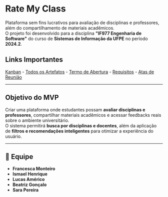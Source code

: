 # **Rate My Class**  
Plataforma sem fins lucrativos para avaliação de disciplinas e professores, além do compartilhamento de materiais acadêmicos.  
O projeto foi desenvolvido para a disciplina **"IF977 Engenharia de Software"** do curso de **Sistemas de Informação da UFPE** no período **2024.2**.  

## **Links Importantes**  
[Kanban](https://github.com/orgs/democraciavista/projects/1) - [Todos os Artefatos](https://github.com/democraciavista/.github/tree/main/artifacts) - [Termo de Abertura](https://github.com/democraciavista/.github/blob/main/artifacts/charter.pdf) - [Requisitos](https://github.com/democraciavista/.github/blob/main/artifacts/requirements.pdf) - [Atas de Reunião](https://github.com/democraciavista/.github/tree/main/artifacts/meetings)

---

## **Objetivo do MVP**  
Criar uma plataforma onde estudantes possam **avaliar disciplinas e professores**, compartilhar materiais acadêmicos e acessar feedbacks reais sobre o ambiente universitário.  
O sistema permitirá **busca por disciplinas e docentes**, além da aplicação de **filtros e recomendações inteligentes** para otimizar a experiência do usuário.  

---

## 👥 **Equipe**  
- **Francesca Monteiro**  
- **Ismael Henrique**  
- **Lucas Américo**  
- **Beatriz Gonçalo**  
- **Sara Pereira**  
